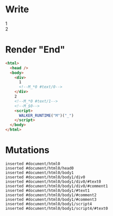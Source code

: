 # Write
  <div>1<!--M_*0 #text/0--></div>2<!--M_*0 #text/1--><!--M_$0--><script>WALKER_RUNTIME("M")("_")</script>


# Render "End"
```html
<html>
  <head />
  <body>
    <div>
      1
      <!--M_*0 #text/0-->
    </div>
    2
    <!--M_*0 #text/1-->
    <!--M_$0-->
    <script>
      WALKER_RUNTIME("M")("_")
    </script>
  </body>
</html>
```

# Mutations
```
inserted #document/html0
inserted #document/html0/head0
inserted #document/html0/body1
inserted #document/html0/body1/div0
inserted #document/html0/body1/div0/#text0
inserted #document/html0/body1/div0/#comment1
inserted #document/html0/body1/#text1
inserted #document/html0/body1/#comment2
inserted #document/html0/body1/#comment3
inserted #document/html0/body1/script4
inserted #document/html0/body1/script4/#text0
```
